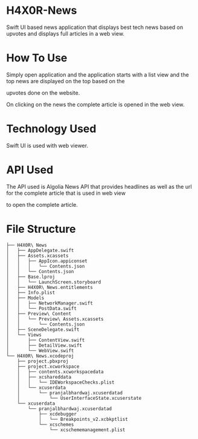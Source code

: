 # H4X0R-News
Swift UI based news application that displays best tech news based on upvotes and displays full articles in a web view.

# How To Use
Simply open application and the application starts with a list view and the top news are displayed on the top based on the

upvotes done on the website.

On clicking on the news the complete article is opened in the web view.

# Technology Used
Swift UI is used with web viewer.

# API Used
The API used is Algolia News API that provides headlines as well as the url for the complete article that is used in web view

to open the complete article.

# File Structure

    ├── H4X0R\ News
    │   ├── AppDelegate.swift
    │   ├── Assets.xcassets
    │   │   ├── AppIcon.appiconset
    │   │   │   └── Contents.json
    │   │   └── Contents.json
    │   ├── Base.lproj
    │   │   └── LaunchScreen.storyboard
    │   ├── H4X0R\ News.entitlements
    │   ├── Info.plist
    │   ├── Models
    │   │   ├── NetworkManager.swift
    │   │   └── PostData.swift
    │   ├── Preview\ Content
    │   │   └── Preview\ Assets.xcassets
    │   │       └── Contents.json
    │   ├── SceneDelegate.swift
    │   └── Views
    │       ├── ContentView.swift
    │       ├── DetailView.swift
    │       └── WebView.swift
    └── H4X0R\ News.xcodeproj
        ├── project.pbxproj
        ├── project.xcworkspace
        │   ├── contents.xcworkspacedata
        │   ├── xcshareddata
        │   │   └── IDEWorkspaceChecks.plist
        │   └── xcuserdata
        │       └── pranjalbhardwaj.xcuserdatad
        │           └── UserInterfaceState.xcuserstate
        └── xcuserdata
            └── pranjalbhardwaj.xcuserdatad
                ├── xcdebugger
                │   └── Breakpoints_v2.xcbkptlist
                └── xcschemes
                    └── xcschememanagement.plist
